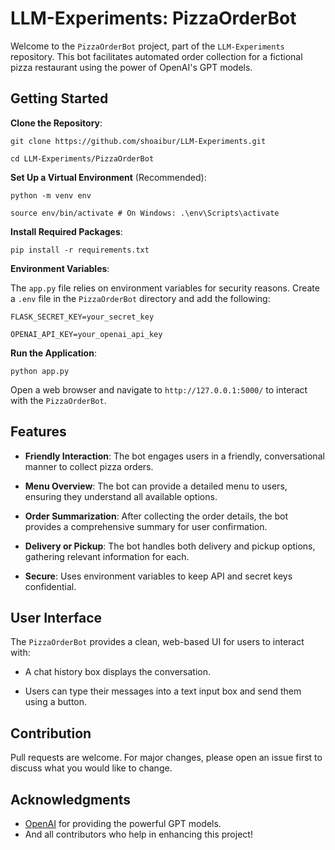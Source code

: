 # LLM-Experiments: PizzaOrderBot

Welcome to the `PizzaOrderBot` project, part of the `LLM-Experiments` repository. This bot facilitates automated order collection for a fictional pizza restaurant using the power of OpenAI's GPT models.

## Getting Started

**Clone the Repository**:

    git clone https://github.com/shoaibur/LLM-Experiments.git

    cd LLM-Experiments/PizzaOrderBot

**Set Up a Virtual Environment** (Recommended):

    python -m venv env

    source env/bin/activate # On Windows: .\env\Scripts\activate

**Install Required Packages**:

    pip install -r requirements.txt

**Environment Variables**:

The `app.py` file relies on environment variables for security reasons. Create a `.env` file in the `PizzaOrderBot` directory and add the following:

    FLASK_SECRET_KEY=your_secret_key

    OPENAI_API_KEY=your_openai_api_key

**Run the Application**:

    python app.py

Open a web browser and navigate to `http://127.0.0.1:5000/` to interact with the `PizzaOrderBot`.

## Features

- **Friendly Interaction**: The bot engages users in a friendly, conversational manner to collect pizza orders.

- **Menu Overview**: The bot can provide a detailed menu to users, ensuring they understand all available options.

- **Order Summarization**: After collecting the order details, the bot provides a comprehensive summary for user confirmation.

- **Delivery or Pickup**: The bot handles both delivery and pickup options, gathering relevant information for each.

- **Secure**: Uses environment variables to keep API and secret keys confidential.

## User Interface

The `PizzaOrderBot` provides a clean, web-based UI for users to interact with:

- A chat history box displays the conversation.

- Users can type their messages into a text input box and send them using a button.

## Contribution

Pull requests are welcome. For major changes, please open an issue first to discuss what you would like to change.

## Acknowledgments

- [OpenAI](https://www.openai.com/) for providing the powerful GPT models.
- And all contributors who help in enhancing this project!
